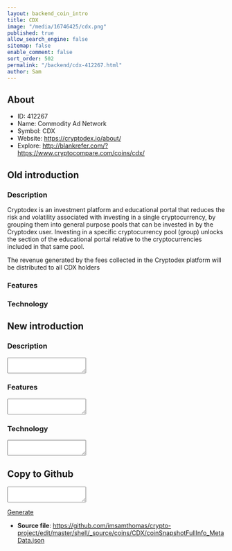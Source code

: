 ```yaml
---
layout: backend_coin_intro
title: CDX
image: "/media/16746425/cdx.png"
published: true
allow_search_engine: false
sitemap: false
enable_comment: false
sort_order: 502
permalink: "/backend/cdx-412267.html"
author: Sam
---
```


## About

- ID: 412267
- Name: Commodity Ad Network
- Symbol: CDX
- Website: https://cryptodex.io/about/
- Explore: http://blankrefer.com/?https://www.cryptocompare.com/coins/cdx/


## Old introduction

### Description

<p>Cryptodex is an investment platform and educational portal that reduces the risk and volatility associated with investing in a single cryptocurrency, by grouping them into general purpose pools that can be invested in by the Cryptodex user. Investing in a specific cryptocurrency pool (group) unlocks the section of the educational portal relative to the cryptocurrencies included in that same pool. </p><p>The revenue generated by the fees collected in the Cryptodex platform will be distributed to all CDX holders</p>

### Features


### Technology




## New introduction


### Description
<textarea id="meta_description" name="description"></textarea>

### Features
<textarea id="meta_features" name="features"></textarea>

### Technology
<textarea id="meta_technology" name="technology"></textarea>


## Copy to Github

<textarea id="coinsnapshotfullinfo_metadata"></textarea>

<a href="#gen" onclick="generateMetaDatJson()">Generate</a>

- **Source file**: <a href="https://github.com/imsamthomas/crypto-project/edit/master/shell/_source/coins/CDX/coinSnapshotFullInfo_MetaData.json">https://github.com/imsamthomas/crypto-project/edit/master/shell/_source/coins/CDX/coinSnapshotFullInfo_MetaData.json</a>

